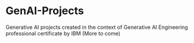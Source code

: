# GenAI-Projects

Generative AI projects created in the context of Generative AI Engineering professional certificate by IBM (More to come)
